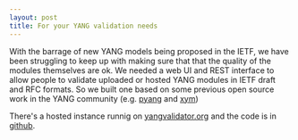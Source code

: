```yaml
---
layout: post
title: For your YANG validation needs
---
```


With the barrage of new YANG models being proposed in the IETF, we have been struggling to keep up with making sure that that the quality of the modules themselves are ok. We needed a web UI and REST interface to allow people to validate uploaded or hosted YANG modules in IETF draft and RFC formats. So we built one based on some previous open source work in the YANG community (e.g. [pyang](https://github.com/mbj4668/pyang) and [xym](https://github.com/YangModels/yang/tree/master/tools/xym))

There's a hosted instance runnig on [yangvalidator.org](yangvalidator.org) and the code is in [github](https://github.com/cmoberg/bottle-yang-extractor-validator).